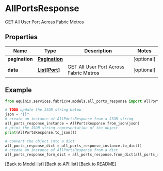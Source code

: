 # AllPortsResponse

GET All User Port Across Fabric Metros

## Properties

Name | Type | Description | Notes
------------ | ------------- | ------------- | -------------
**pagination** | [**Pagination**](Pagination.md) |  | [optional] 
**data** | [**List[Port]**](Port.md) | GET All User Port Across Fabric Metros | [optional] 

## Example

```python
from equinix.services.fabricv4.models.all_ports_response import AllPortsResponse

# TODO update the JSON string below
json = "{}"
# create an instance of AllPortsResponse from a JSON string
all_ports_response_instance = AllPortsResponse.from_json(json)
# print the JSON string representation of the object
print(AllPortsResponse.to_json())

# convert the object into a dict
all_ports_response_dict = all_ports_response_instance.to_dict()
# create an instance of AllPortsResponse from a dict
all_ports_response_form_dict = all_ports_response.from_dict(all_ports_response_dict)
```
[[Back to Model list]](../README.md#documentation-for-models) [[Back to API list]](../README.md#documentation-for-api-endpoints) [[Back to README]](../README.md)



